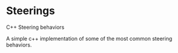 # Steerings
C++ Steering behaviors

A simple c++ implementation of some of the most common steering behaviors.
